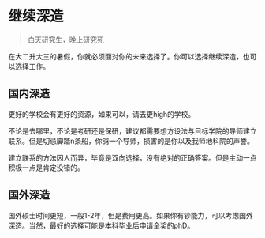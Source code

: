 # 继续深造
> 白天研究生，晚上研究死

在大二升大三的暑假，你就必须面对你的未来选择了。你可以选择继续深造，也可以选择工作。

## 国内深造
更好的学校会有更好的资源，如果可以，请去更high的学校。

不论是去哪里，不论是考研还是保研，建议都需要想方设法与目标学院的导师建立联系。但是切忌脚踏n条船，你鸽一个导师，损害的是你以及我师地科院的声誉。

建立联系的方法因人而异，毕竟是双向选择，没有绝对的正确答案。但是主动一点积极一点是肯定没错的。

## 国外深造
国外硕士时间更短，一般1-2年，但是费用更高。如果你有钞能力，可以考虑国外深造。当然，最好的选择可能是本科毕业后申请全奖的phD。